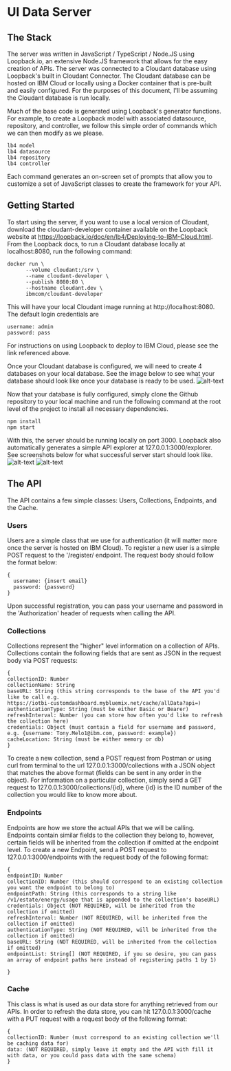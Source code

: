 # UI Data Server

## The Stack

The server was written in JavaScript / TypeScript / Node.JS using Loopback.io, an extensive Node.JS framework that allows for the easy creation of APIs. The server was connected to a Cloudant database using Loopback's built in Cloudant Connector. The Cloudant database can be hosted on IBM Cloud or locally using a Docker container that is pre-built and easily configured. For the purposes of this document, I'll be assuming the Cloudant database is run locally.

Much of the base code is generated using Loopback's generator functions. For example, to create a Loopback model with associated datasource, repository, and controller, we follow this simple order of commands which we can then modify as we please.

```
lb4 model
lb4 datasource
lb4 repository
lb4 controller
```
Each command generates an on-screen set of prompts that allow you to customize a set of JavaScript classes to create the framework for your API.

## Getting Started
To start using the server, if you want to use a local version of Cloudant, download the cloudant-developer container available on the Loopback website at https://loopback.io/doc/en/lb4/Deploying-to-IBM-Cloud.html. From the Loopback docs, to run a Cloudant database locally at localhost:8080, run the following command:
```
docker run \
      --volume cloudant:/srv \
      --name cloudant-developer \
      --publish 8080:80 \
      --hostname cloudant.dev \
      ibmcom/cloudant-developer
```
This will have your local Cloudant image running at http://localhost:8080. The default login credentials are
```
username: admin
password: pass
```
For instructions on using Loopback to deploy to IBM Cloud, please see the link referenced above.

Once your Cloudant database is configured, we will need to create 4 databases on your local database. See the image below to see what your database should look like once your database is ready to be used.
![alt-text](https://github.ibm.com/Tony-Melo1/UI-server/blob/master/public/DB.png "Database after creation")
 
Now that your database is fully configured, simply clone the Github repository to your local machine and run the following command at the root level of the project to install all necessary dependencies.
```
npm install
npm start
```
With this, the server should be running locally on port 3000. Loopback also automatically generates a simple API explorer at 127.0.0.1:3000/explorer. See screenshots below for what successful server start should look like.
![alt-text](https://github.ibm.com/Tony-Melo1/UI-server/blob/master/public/Explorer.png "API Explorer")
![alt-text](https://github.ibm.com/Tony-Melo1/UI-server/blob/master/public/HomeScreen.png "Home Screen")

## The API

The API contains a few simple classes: Users, Collections, Endpoints, and the Cache.

### Users
Users are a simple class that we use for authentication (it will matter more once the server is hosted on IBM Cloud). To register a new user is a simple POST request to the '/register/ endpoint. The request body should follow the format below:
```
{
  username: {insert email}
  password: {password}
}
```
Upon successful registration, you can pass your username and password in the 'Authorization' header of requests when calling the API.

### Collections
Collections represent the "higher" level information on a collection of APIs. Collections contain the following fields that are sent as JSON in the request body via POST requests:
```
{
collectionID: Number
collectionName: String
baseURL: String (this string corresponds to the base of the API you'd like to call e.g.
https://iotbi-customdashboard.mybluemix.net/cache/allData?api=)
authenticationType: String (must be either Basic or Bearer)
refreshInterval: Number (you can store how often you'd like to refresh the collection here)
credentials: Object (must contain a field for username and password, e.g. {username: Tony.Melo1@ibm.com, password: example})
cacheLocation: String (must be either memory or db)
}
```
To create a new collection, send a POST request from Postman or using curl from terminal to the url 127.0.0.1:3000/collections with a JSON object that matches the above format (fields can be sent in any order in the object). For information on a particular collection, simply send a GET request to 127.0.0.1:3000/collections/{id}, where {id} is the ID number of the collection you would like to know more about.

### Endpoints
Endpoints are how we store the actual APIs that we will be calling. Endpoints contain similar fields to the collection they belong to, however, certain fields will be inherited from the collection if omitted at the endpoint level. To create a new Endpoint, send a POST request to 127.0.0.1:3000/endpoints with the request body of the following format:
```
{
endpointID: Number
collectionID: Number (this should correspond to an existing collection you want the endpoint to belong to)
endpointPath: String (this corresponds to a string like /v1/estate/energy/usage that is appended to the collection's baseURL)
credentials: Object (NOT REQUIRED, will be inherited from the collection if omitted)
refreshInterval: Number (NOT REQUIRED, will be inherited from the collection if omitted)
authenticationType: String (NOT REQUIRED, will be inherited from the collection if omitted)
baseURL: String (NOT REQUIRED, will be inherited from the collection if omitted)
endpointList: String[] (NOT REQUIRED, if you so desire, you can pass an array of endpoint paths here instead of registering paths 1 by 1)

}
```

### Cache
This class is what is used as our data store for anything retrieved from our APIs. In order to refresh the data store, you can hit 127.0.0.1:3000/cache with a PUT request with a request body of the following format:
```
{
collectionID: Number (must correspond to an existing collection we'll be caching data for)
data: (NOT REQUIRED, simply leave it empty and the API with fill it with data, or you could pass data with the same schema)
}
```

